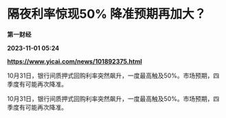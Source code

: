 # 隔夜利率惊现50% 降准预期再加大？
**第一财经**

**2023-11-01 05:24**

**https://www.yicai.com/news/101892375.html**

10月31日，银行间质押式回购利率突然飙升，一度最高触及50%。市场预期，四季度有可能再次降准。

10月31日，银行间质押式回购利率突然飙升，一度最高触及50%。市场预期，四季度有可能再次降准。